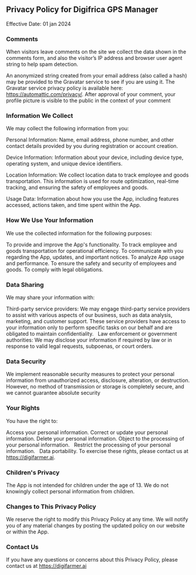 ## Privacy Policy for Digifrica GPS Manager
Effective Date: 01 jan 2024

### Comments

When visitors leave comments on the site we collect the data shown in the comments form, and also the visitor’s IP address and browser user agent string to help spam detection.

An anonymized string created from your email address (also called a hash) may be provided to the Gravatar service to see if you are using it. The Gravatar service privacy policy is available here: https://automattic.com/privacy/. After approval of your comment, your profile picture is visible to the public in the context of your comment

### Information We Collect

We may collect the following information from you:

Personal Information: Name, email address, phone number, and other contact details provided by you during registration or account creation.

Device Information: Information about your device, including device type, operating system, and unique device identifiers.

Location Information: We collect location data to track employee and goods transportation. This information is used for route optimization, real-time tracking, and ensuring the safety of employees and goods.

Usage Data: Information about how you use the App, including features accessed, actions taken, and time spent within the App.


### How We Use Your Information

We use the collected information for the following purposes:

To provide and improve the App's functionality.
To track employee and goods transportation for operational efficiency.
To communicate with you regarding the App, updates, and important notices.
To analyze App usage and performance.
To ensure the safety and security of employees and goods.
To comply with legal obligations.



### Data Sharing

We may share your information with:

Third-party service providers: We may engage third-party service providers to assist with various aspects of our business, such as data analysis, marketing, and customer support. These service providers have access to your information only to perform specific tasks on our behalf and are obligated to maintain confidentiality.   
Law enforcement or government authorities: We may disclose your information if required by law or in response to valid legal requests, subpoenas, or court orders.



### Data Security

We implement reasonable security measures to protect your personal information from unauthorized access, disclosure, alteration, or destruction. However, no method of transmission or storage is completely secure, and we cannot guarantee absolute security



### Your Rights

You have the right to:   

Access your personal information.
Correct or update your personal information.
Delete your personal information.
Object to the processing of your personal information.   
Restrict the processing of your personal information.   
Data portability.
To exercise these rights, please contact us at https://digifarmer.ai.


### Children's Privacy
The App is not intended for children under the age of 13. We do not knowingly collect personal information from children.


### Changes to This Privacy Policy
We reserve the right to modify this Privacy Policy at any time. We will notify you of any material changes by posting the updated policy on our website or within the App.   


### Contact Us
If you have any questions or concerns about this Privacy Policy, please contact us at https://digifarmer.ai
